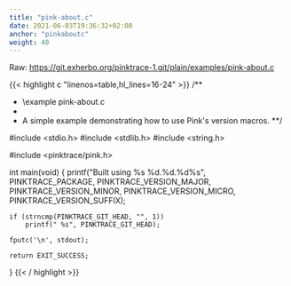 ```yaml
---
title: "pink-about.c"
date: 2021-06-03T19:36:32+02:00
anchor: "pinkaboutc"
weight: 40
---
```


Raw: https://git.exherbo.org/pinktrace-1.git/plain/examples/pink-about.c

{{< highlight c "linenos=table,hl_lines=16-24" >}}
/**
 * \example pink-about.c
 *
 * A simple example demonstrating how to use Pink's version macros.
 **/

#include <stdio.h>
#include <stdlib.h>
#include <string.h>

#include <pinktrace/pink.h>

int
main(void)
{
	printf("Built using %s %d.%d.%d%s",
		PINKTRACE_PACKAGE,
		PINKTRACE_VERSION_MAJOR,
		PINKTRACE_VERSION_MINOR,
		PINKTRACE_VERSION_MICRO,
		PINKTRACE_VERSION_SUFFIX);

	if (strncmp(PINKTRACE_GIT_HEAD, "", 1))
		printf(" %s", PINKTRACE_GIT_HEAD);

	fputc('\n', stdout);

	return EXIT_SUCCESS;
}
{{< / highlight >}}
